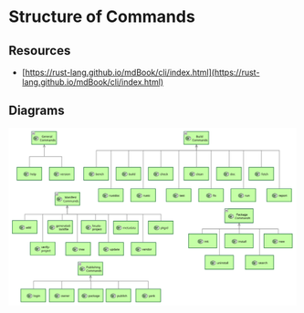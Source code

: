# Structure of Commands

## Resources
- [https://rust-lang.github.io/mdBook/cli/index.html](https://rust-lang.github.io/mdBook/cli/index.html)

## Diagrams

![Structure of Commands](images/StructureCommands.svg)

